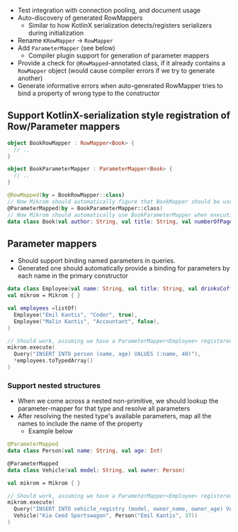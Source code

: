- Test integration with connection pooling, and document usage
- Auto-discovery of generated RowMappers
  - Similar to how KotlinX serialization detects/registers serializers during initialization
- Rename `KRowMapper` -> `RowMapper`
- Add `ParameterMapper` (see below)
  - Compiler plugin support for generation of parameter mappers
- Provide a check for `@RowMapped`-annotated class, if it already contains a `RowMapper` object (would cause compiler errors if we try to generate another)
- Generate informative errors when auto-generated RowMapper tries to bind a property of wrong type to the constructor

## Support KotlinX-serialization style registration of Row/Parameter mappers
```kotlin
object BookRowMapper : RowMapper<Book> {
  // ..
}

object BookParameterMapper : ParameterMapper<Book> {
  // ..
}

@RowMapped(by = BookRowMapper::class)
// Now Mikrom should automatically figure that BookMapper should be used when dealing with queries returning Book
@ParameterMapped(by = BookParameterMapper::class)
// Now Mikrom should automatically use BookParameterMapper when executing queries with Book-parameters.
data class Book(val author: String, val title: String, val numberOfPages: Int)

```


## Parameter mappers
- Should support binding named parameters in queries.
- Generated one should automatically provide a binding for parameters by each name in the primary constructor

```kotlin
data class Employee(val name: String, val title: String, val drinksCoffee: Boolean)
val mikrom = Mikrom { }

val employees =listOf(
  Employee("Emil Kantis", "Coder", true),
  Employee("Malin Kantis", "Accountant", false),
)

// Should work, assuming we have a ParameterMapper<Employee> registered somehow.
mikrom.execute(
  Query("INSERT INTO person (name, age) VALUES (:name, 40)"),
  *employees.toTypedArray()
)
```

### Support nested structures
- When we come across a nested non-primitive, we should lookup the parameter-mapper for that type and resolve all parameters
- After resolving the nested type's available parameters, map all the names to include the name of the property
  - Example below

```kotlin
@ParameterMapped
data class Person(val name: String, val age: Int)

@ParameterMapped
data class Vehicle(val model: String, val owner: Person)

val mikrom = Mikrom { }

// Should work, assuming we have a ParameterMapper<Employee> registered somehow.
mikrom.execute(
  Query("INSERT INTO vehicle_registry (model, owner_name, owner_age) VALUES (:model, :ownerName, :ownerAge)"),
  Vehicle("Kia Ceed Sportswagon", Person("Emil Kantis", 37))
)
```
